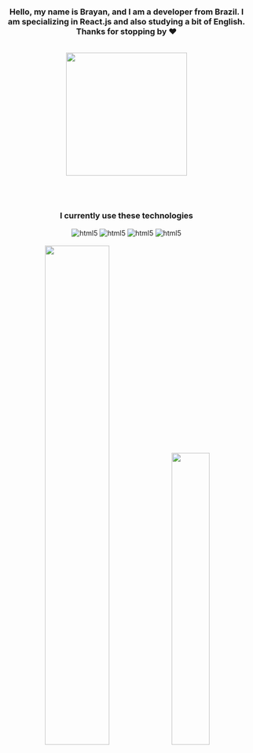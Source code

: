 
<div>
<h3 align="center">Hello, my name is Brayan, and I am a developer from Brazil. I am specializing in React.js and also studying a bit of English. Thanks for stopping by ❤️</h3><br/>
</div>

<div align ="center"><img width=70% height = 250px  src="https://gifs.eco.br/wp-content/uploads/2021/09/lo-fi-aesthetic-gifs-25.gif" />
</div>

<br/></br>
 <div align="center">
 <h3>I currently use  these technologies</h3>
 </div>

<div align="center">
    <img alt="html5" src="https://img.shields.io/badge/HTML5-E34F26?style=for-the-badge&logo=html5&logoColor=white" />
     <img alt="html5" src="https://img.shields.io/badge/CSS3-1572B6?style=for-the-badge&logo=css3&logoColor=white" />
      <img alt="html5" src="https://img.shields.io/badge/JavaScript-323330?style=for-the-badge&logo=javascript&logoColor=F7DF1E" />
       <img alt="html5" src="https://img.shields.io/badge/React-20232A?style=for-the-badge&logo=react&logoColor=61DAFB" />
</div>

<br/>

<div align = "center">
<img  width=51% src="https://github-readme-stats.vercel.app/api?username=BrayanCarneiro&show_icons=true&theme=radical">
<img width=39% src="https://github-readme-stats.vercel.app/api/top-langs/?username=anuraghazra&layout=compact&theme=radical">
</div>
